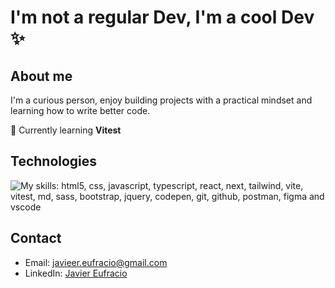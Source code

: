 # I'm not a regular Dev, I'm a cool Dev ✨

## About me

I'm a curious person, enjoy building projects with a practical mindset and learning how to write better code.

🌱 Currently learning **Vitest**

## Technologies

![My skills: html5, css, javascript, typescript, react, next, tailwind, vite, vitest, md, sass, bootstrap, jquery, codepen, git, github, postman, figma and vscode](https://skillicons.dev/icons?i=html,css,javascript,typescript,react,next,tailwind,vite,vitest,md,sass,bootstrap,jquery,codepen,git,github,postman,figma,vscode&perline=9)

## Contact

- Email: [javieer.eufracio@gmail.com](mailto:javieer.eufracio@gmail.com)
- LinkedIn: [Javier Eufracio](https://www.linkedin.com/in/javier-eufracio/)
